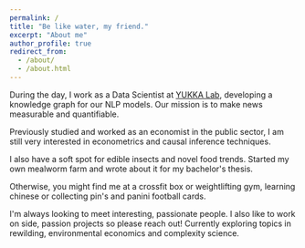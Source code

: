 ```yaml
---
permalink: /
title: "Be like water, my friend."
excerpt: "About me"
author_profile: true
redirect_from: 
  - /about/
  - /about.html
---
```


During the day, I work as a Data Scientist at [YUKKA Lab](https://www.yukkalab.com/), developing a knowledge graph for our NLP models. Our mission is to make news measurable and quantifiable.

Previously studied and worked as an economist in the public sector, I am still very interested in econometrics and causal inference techniques.

I also have a soft spot for edible insects and novel food trends. Started my own mealworm farm and wrote about it for my bachelor's thesis.

Otherwise, you might find me at a crossfit box or weightlifting gym, learning chinese or collecting pin's and panini football cards.

I'm always looking to meet interesting, passionate people. I also like to work on side, passion projects so please reach out! Currently exploring topics in rewilding, environmental economics and complexity science.